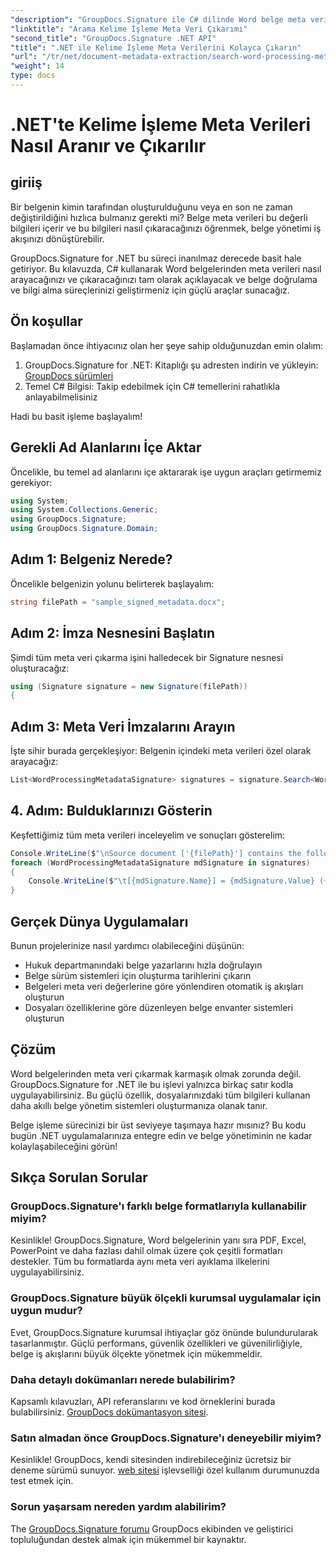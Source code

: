 ```yaml
---
"description": "GroupDocs.Signature ile C# dilinde Word belge meta verilerini nasıl çıkaracağınızı ve arayacağınızı öğrenin. Bu adım adım kılavuzla belge yönetimini basitleştirin."
"linktitle": "Arama Kelime İşleme Meta Veri Çıkarımı"
"second_title": "GroupDocs.Signature .NET API"
"title": ".NET ile Kelime İşleme Meta Verilerini Kolayca Çıkarın"
"url": "/tr/net/document-metadata-extraction/search-word-processing-metadata-extraction/"
"weight": 14
type: docs
---
```

# .NET'te Kelime İşleme Meta Verileri Nasıl Aranır ve Çıkarılır

## giriiş

Bir belgenin kimin tarafından oluşturulduğunu veya en son ne zaman değiştirildiğini hızlıca bulmanız gerekti mi? Belge meta verileri bu değerli bilgileri içerir ve bu bilgileri nasıl çıkaracağınızı öğrenmek, belge yönetimi iş akışınızı dönüştürebilir.

GroupDocs.Signature for .NET bu süreci inanılmaz derecede basit hale getiriyor. Bu kılavuzda, C# kullanarak Word belgelerinden meta verileri nasıl arayacağınızı ve çıkaracağınızı tam olarak açıklayacak ve belge doğrulama ve bilgi alma süreçlerinizi geliştirmeniz için güçlü araçlar sunacağız.

## Ön koşullar

Başlamadan önce ihtiyacınız olan her şeye sahip olduğunuzdan emin olalım:

1. GroupDocs.Signature for .NET: Kitaplığı şu adresten indirin ve yükleyin: [GroupDocs sürümleri](https://releases.groupdocs.com/signature/net/)
2. Temel C# Bilgisi: Takip edebilmek için C# temellerini rahatlıkla anlayabilmelisiniz

Hadi bu basit işleme başlayalım!

## Gerekli Ad Alanlarını İçe Aktar

Öncelikle, bu temel ad alanlarını içe aktararak işe uygun araçları getirmemiz gerekiyor:

```csharp
using System;
using System.Collections.Generic;
using GroupDocs.Signature;
using GroupDocs.Signature.Domain;
```

## Adım 1: Belgeniz Nerede?

Öncelikle belgenizin yolunu belirterek başlayalım:

```csharp
string filePath = "sample_signed_metadata.docx";
```

## Adım 2: İmza Nesnesini Başlatın

Şimdi tüm meta veri çıkarma işini halledecek bir Signature nesnesi oluşturacağız:

```csharp
using (Signature signature = new Signature(filePath))
{
```

## Adım 3: Meta Veri İmzalarını Arayın

İşte sihir burada gerçekleşiyor: Belgenin içindeki meta verileri özel olarak arayacağız:

```csharp
List<WordProcessingMetadataSignature> signatures = signature.Search<WordProcessingMetadataSignature>(SignatureType.Metadata);
```

## 4. Adım: Bulduklarınızı Gösterin

Keşfettiğimiz tüm meta verileri inceleyelim ve sonuçları gösterelim:

```csharp
Console.WriteLine($"\nSource document ['{filePath}'] contains the following signatures:");
foreach (WordProcessingMetadataSignature mdSignature in signatures)
{
    Console.WriteLine($"\t[{mdSignature.Name}] = {mdSignature.Value} ({mdSignature.Type})");
}
```

## Gerçek Dünya Uygulamaları

Bunun projelerinize nasıl yardımcı olabileceğini düşünün:
- Hukuk departmanındaki belge yazarlarını hızla doğrulayın
- Belge sürüm sistemleri için oluşturma tarihlerini çıkarın
- Belgeleri meta veri değerlerine göre yönlendiren otomatik iş akışları oluşturun
- Dosyaları özelliklerine göre düzenleyen belge envanter sistemleri oluşturun

## Çözüm

Word belgelerinden meta veri çıkarmak karmaşık olmak zorunda değil. GroupDocs.Signature for .NET ile bu işlevi yalnızca birkaç satır kodla uygulayabilirsiniz. Bu güçlü özellik, dosyalarınızdaki tüm bilgileri kullanan daha akıllı belge yönetim sistemleri oluşturmanıza olanak tanır.

Belge işleme sürecinizi bir üst seviyeye taşımaya hazır mısınız? Bu kodu bugün .NET uygulamalarınıza entegre edin ve belge yönetiminin ne kadar kolaylaşabileceğini görün!

## Sıkça Sorulan Sorular

### GroupDocs.Signature'ı farklı belge formatlarıyla kullanabilir miyim?

Kesinlikle! GroupDocs.Signature, Word belgelerinin yanı sıra PDF, Excel, PowerPoint ve daha fazlası dahil olmak üzere çok çeşitli formatları destekler. Tüm bu formatlarda aynı meta veri ayıklama ilkelerini uygulayabilirsiniz.

### GroupDocs.Signature büyük ölçekli kurumsal uygulamalar için uygun mudur?

Evet, GroupDocs.Signature kurumsal ihtiyaçlar göz önünde bulundurularak tasarlanmıştır. Güçlü performans, güvenlik özellikleri ve güvenilirliğiyle, belge iş akışlarını büyük ölçekte yönetmek için mükemmeldir.

### Daha detaylı dokümanları nerede bulabilirim?

Kapsamlı kılavuzları, API referanslarını ve kod örneklerini burada bulabilirsiniz. [GroupDocs dokümantasyon sitesi](https://tutorials.groupdocs.com/signature/net/).

### Satın almadan önce GroupDocs.Signature'ı deneyebilir miyim?

Kesinlikle! GroupDocs, kendi sitesinden indirebileceğiniz ücretsiz bir deneme sürümü sunuyor. [web sitesi](https://releases.groupdocs.com/) işlevselliği özel kullanım durumunuzda test etmek için.

### Sorun yaşarsam nereden yardım alabilirim?

The [GroupDocs.Signature forumu](https://forum.groupdocs.com/c/signature/13) GroupDocs ekibinden ve geliştirici topluluğundan destek almak için mükemmel bir kaynaktır.